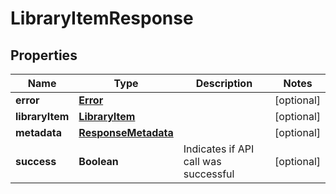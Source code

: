 
# LibraryItemResponse

## Properties
Name | Type | Description | Notes
------------ | ------------- | ------------- | -------------
**error** | [**Error**](Error.md) |  |  [optional]
**libraryItem** | [**LibraryItem**](LibraryItem.md) |  |  [optional]
**metadata** | [**ResponseMetadata**](ResponseMetadata.md) |  |  [optional]
**success** | **Boolean** | Indicates if API call was successful |  [optional]




